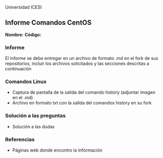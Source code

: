 Universidad ICESI
## Informe Comandos CentOS 
**Nombre:**
**Código:**
### Informe
El informe se debe entregar en un archivo de formato .md en el fork de sus
repositorios, incluir los archivos solicitados y las secciones descritas a continuación
### Comandos Linux
- Captura de pantalla de la salida del comando history (adjuntar imagen en el .md)
- Archivo en formato txt con la salida del comandos history en su fork
### Solución a las preguntas
- Solución a las dudas
### Referencias
- Páginas web donde encontro la información

